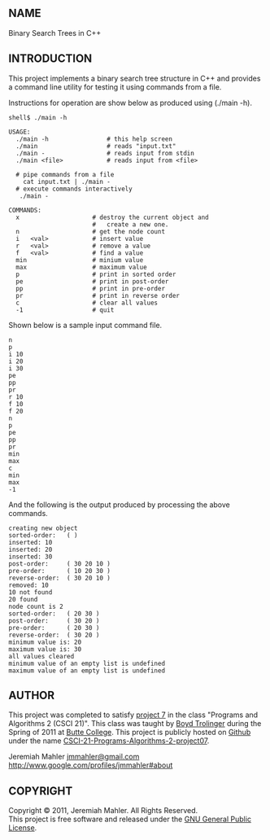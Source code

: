 
NAME
----

Binary Search Trees in C++

INTRODUCTION
------------

This project implements a binary search tree structure in C++ and
provides a command line utility for testing it using commands from
a file.

Instructions for operation are show below as produced using (./main -h).

    shell$ ./main -h

    USAGE:
      ./main -h                # this help screen
      ./main                   # reads "input.txt"
      ./main -                 # reads input from stdin
      ./main <file>            # reads input from <file>
    
      # pipe commands from a file
        cat input.txt | ./main -
      # execute commands interactively
       ./main -
    
    COMMANDS:
      x                    # destroy the current object and
                           #   create a new one.
      n                    # get the node count
      i   <val>            # insert value
      r   <val>            # remove a value
      f   <val>            # find a value
      min                  # minium value
      max                  # maximum value
      p                    # print in sorted order
      pe                   # print in post-order
      pp                   # print in pre-order
      pr                   # print in reverse order
      c                    # clear all values
      -1                   # quit

Shown below is a sample input command file.

    n
    p
    i 10
    i 20
    i 30
    pe
    pp
    pr
    r 10
    f 10
    f 20
    n
    p
    pe
    pp
    pr
    min
    max
    c
    min
    max
    -1

And the following is the output produced by processing the above commands.

    creating new object
    sorted-order:   ( ) 
    inserted: 10
    inserted: 20
    inserted: 30
    post-order:     ( 30 20 10 ) 
    pre-order:      ( 10 20 30 ) 
    reverse-order:  ( 30 20 10 ) 
    removed: 10
    10 not found
    20 found
    node count is 2
    sorted-order:   ( 20 30 ) 
    post-order:     ( 30 20 ) 
    pre-order:      ( 20 30 ) 
    reverse-order:  ( 30 20 ) 
    minimum value is: 20
    maximum value is: 30
    all values cleared
    minimum value of an empty list is undefined
    maximum value of an empty list is undefined


AUTHOR
------

This project was completed to satisfy [project 7][lab7]
in the class "Programs and Algorithms 2 (CSCI 21)".
This class was taught by [Boyd Trolinger][boyd] during the Spring of
2011 at [Butte College][butte].
This project is publicly hosted on [Github][gith] under the name [CSCI-21-Programs-Algorithms-2-project07][prj7].

 [lab7]: http://foobt.net/csci21/S3513_11/labs/lab7.html
 [butte]: http://www.butte.edu
 [boyd]: http://www.foobt.net
 [prj7]: https://github.com/jmahler/CSCI-21-Programs-Algorithms-2-project07
 [gith]: http://github.com

Jeremiah Mahler <jmmahler@gmail.com><br>
<http://www.google.com/profiles/jmmahler#about>

COPYRIGHT
---------

Copyright &copy; 2011, Jeremiah Mahler.  All Rights Reserved.<br>
This project is free software and released under
the [GNU General Public License][gpl].

 [gpl]: http://www.gnu.org/licenses/gpl.html

